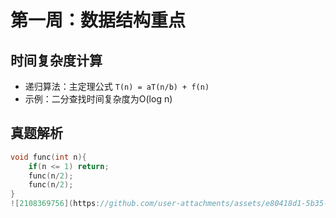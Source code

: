 # 第一周：数据结构重点
## 时间复杂度计算
- 递归算法：主定理公式 `T(n) = aT(n/b) + f(n)`
- 示例：二分查找时间复杂度为O(log n)

## 真题解析
```c
void func(int n){
    if(n <= 1) return;
    func(n/2);
    func(n/2);
}
![2108369756](https://github.com/user-attachments/assets/e80418d1-5b35-481d-973e-806757934f29)
